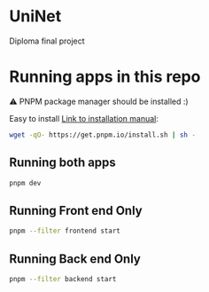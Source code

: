 # UniNet

Diploma final project

# Running apps in this repo

:warning: PNPM package manager should be installed :)

Easy to install [Link to installation manual](https://pnpm.io/installation):

```bash
wget -qO- https://get.pnpm.io/install.sh | sh -
```

## Running both apps

```bash
pnpm dev
```

## Running Front end Only

```bash
pnpm --filter frontend start
```

## Running Back end Only

```bash
pnpm --filter backend start
```
